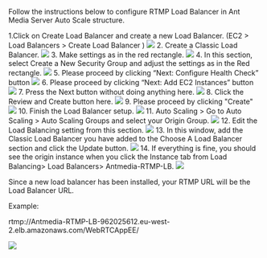 Follow the instructions below to configure RTMP Load Balancer in Ant Media Server Auto Scale structure.

1.Click on Create Load Balancer and create a new Load Balancer. (EC2 > Load Balancers > Create Load Balancer )
![](images/aws-rtmp-2.png)
2. Create a Classic Load Balancer.
![](images/aws-rtmp-3.png)
3. Make settings as in the red rectangle.
![](images/aws-rtmp-4.png)
4. In this section, select Create a New Security Group and adjust the settings as in the Red rectangle.
![](images/aws-rtmp-5.png)
5. Please proceed by clicking “Next: Configure Health Check” button
![](images/aws-rtmp-6.png)
6. Please proceed by clicking “Next: Add EC2 Instances” button
![](images/aws-rtmp-7.png)
7. Press the Next button without doing anything here.
![](images/aws-rtmp-8.png)
8. Click the Review and Create button here.
![](images/aws-rtmp-9.png)
9. Please proceed by clicking "Create"
![](images/aws-rtmp-10.png)
10. Finish the Load Balancer setup.
![](images/aws-rtmp-11.png)
11. Auto Scaling > Go to Auto Scaling > Auto Scaling Groups and select your Origin Group.
![](images/aws-rtmp-13.png)
12. Edit the Load Balancing setting from this section.
![](images/aws-rtmp-14.png)
13. In this window, add the Classic Load Balancer you have added to the Choose A Load Balancer section and click the Update button.
![](images/aws-rtmp-15.png)
14. If everything is fine, you should see the origin instance when you click the Instance tab from Load Balancing> Load Balancers> Antmedia-RTMP-LB.
![](images/aws-rtmp-16.png)

Since a new load balancer has been installed, your RTMP URL will be the Load Balancer URL.

Example:
 
rtmp://Antmedia-RTMP-LB-962025612.eu-west-2.elb.amazonaws.com/WebRTCAppEE/

![](images/aws-rtmp-url.png)